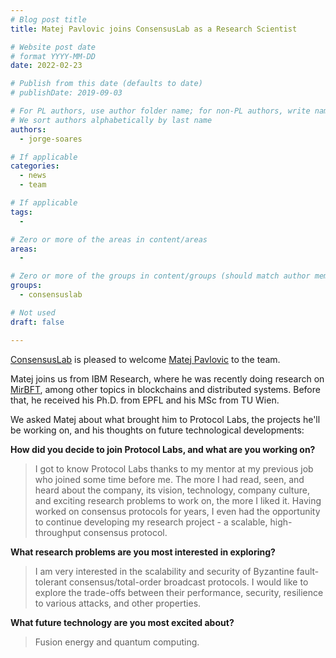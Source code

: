 ```yaml
---
# Blog post title
title: Matej Pavlovic joins ConsensusLab as a Research Scientist

# Website post date
# format YYYY-MM-DD
date: 2022-02-23

# Publish from this date (defaults to date)
# publishDate: 2019-09-03

# For PL authors, use author folder name; for non-PL authors, write name as in paper within ""
# We sort authors alphabetically by last name
authors:
  - jorge-soares

# If applicable
categories:
  - news
  - team

# If applicable
tags:
  -

# Zero or more of the areas in content/areas
areas:
  -

# Zero or more of the groups in content/groups (should match author membership)
groups:
  - consensuslab

# Not used
draft: false

---
```


[ConsensusLab](/groups/consensuslab/) is pleased to welcome [Matej Pavlovic](/authors/matej-pavlovic) to the team.

Matej joins us from IBM Research, where he was recently doing research on [MirBFT](https://github.com/hyperledger-labs/mirbft), among other topics in blockchains and distributed systems. Before that, he received his Ph.D. from EPFL and his MSc from TU Wien.

We asked Matej about what brought him to Protocol Labs, the projects he'll be working on, and his thoughts on future technological developments:

**How did you decide to join Protocol Labs, and what are you working on?**

> I got to know Protocol Labs thanks to my mentor at my previous job who joined some time before me. The more I had read, seen, and heard about the company, its vision, technology, company culture, and exciting research problems to work on, the more I liked it. Having worked on consensus protocols for years, I even had the opportunity to continue developing my research project - a scalable, high-throughput consensus protocol.

**What research problems are you most interested in exploring?**

> I am very interested in the scalability and security of Byzantine fault-tolerant consensus/total-order broadcast protocols. I would like to explore the trade-offs between their performance, security, resilience to various attacks, and other properties.

**What future technology are you most excited about?**

> Fusion energy and quantum computing.
